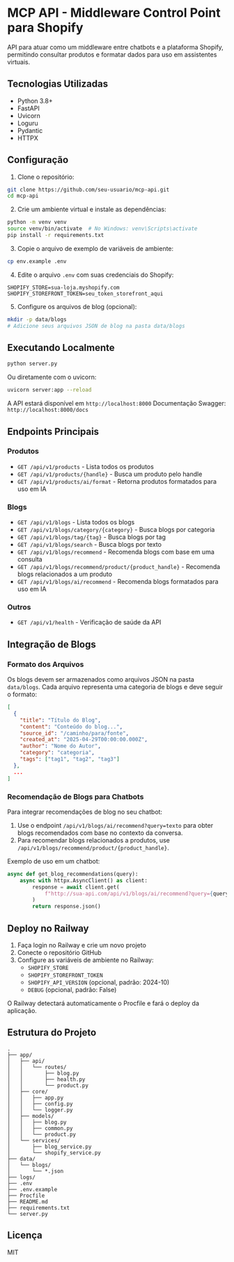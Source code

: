 # MCP API - Middleware Control Point para Shopify

API para atuar como um middleware entre chatbots e a plataforma Shopify, permitindo consultar produtos e formatar dados para uso em assistentes virtuais.

## Tecnologias Utilizadas

- Python 3.8+
- FastAPI
- Uvicorn
- Loguru
- Pydantic
- HTTPX

## Configuração

1. Clone o repositório:
```bash
git clone https://github.com/seu-usuario/mcp-api.git
cd mcp-api
```

2. Crie um ambiente virtual e instale as dependências:
```bash
python -m venv venv
source venv/bin/activate  # No Windows: venv\Scripts\activate
pip install -r requirements.txt
```

3. Copie o arquivo de exemplo de variáveis de ambiente:
```bash
cp env.example .env
```

4. Edite o arquivo `.env` com suas credenciais do Shopify:
```
SHOPIFY_STORE=sua-loja.myshopify.com
SHOPIFY_STOREFRONT_TOKEN=seu_token_storefront_aqui
```

5. Configure os arquivos de blog (opcional):
```bash
mkdir -p data/blogs
# Adicione seus arquivos JSON de blog na pasta data/blogs
```

## Executando Localmente

```bash
python server.py
```

Ou diretamente com o uvicorn:
```bash
uvicorn server:app --reload
```

A API estará disponível em `http://localhost:8000`
Documentação Swagger: `http://localhost:8000/docs`

## Endpoints Principais

### Produtos
- `GET /api/v1/products` - Lista todos os produtos
- `GET /api/v1/products/{handle}` - Busca um produto pelo handle
- `GET /api/v1/products/ai/format` - Retorna produtos formatados para uso em IA

### Blogs
- `GET /api/v1/blogs` - Lista todos os blogs
- `GET /api/v1/blogs/category/{category}` - Busca blogs por categoria
- `GET /api/v1/blogs/tag/{tag}` - Busca blogs por tag
- `GET /api/v1/blogs/search` - Busca blogs por texto
- `GET /api/v1/blogs/recommend` - Recomenda blogs com base em uma consulta
- `GET /api/v1/blogs/recommend/product/{product_handle}` - Recomenda blogs relacionados a um produto
- `GET /api/v1/blogs/ai/recommend` - Recomenda blogs formatados para uso em IA

### Outros
- `GET /api/v1/health` - Verificação de saúde da API

## Integração de Blogs

### Formato dos Arquivos

Os blogs devem ser armazenados como arquivos JSON na pasta `data/blogs`. Cada arquivo representa uma categoria de blogs e deve seguir o formato:

```json
[
  {
    "title": "Título do Blog",
    "content": "Conteúdo do blog...",
    "source_id": "/caminho/para/fonte",
    "created_at": "2025-04-29T00:00:00.000Z",
    "author": "Nome do Autor",
    "category": "categoria",
    "tags": ["tag1", "tag2", "tag3"]
  },
  ...
]
```

### Recomendação de Blogs para Chatbots

Para integrar recomendações de blog no seu chatbot:

1. Use o endpoint `/api/v1/blogs/ai/recommend?query=texto` para obter blogs recomendados com base no contexto da conversa.
2. Para recomendar blogs relacionados a produtos, use `/api/v1/blogs/recommend/product/{product_handle}`.

Exemplo de uso em um chatbot:
```python
async def get_blog_recommendations(query):
    async with httpx.AsyncClient() as client:
        response = await client.get(
            f"http://sua-api.com/api/v1/blogs/ai/recommend?query={query}"
        )
        return response.json()
```

## Deploy no Railway

1. Faça login no Railway e crie um novo projeto
2. Conecte o repositório GitHub
3. Configure as variáveis de ambiente no Railway:
   - `SHOPIFY_STORE`
   - `SHOPIFY_STOREFRONT_TOKEN`
   - `SHOPIFY_API_VERSION` (opcional, padrão: 2024-10)
   - `DEBUG` (opcional, padrão: False)

O Railway detectará automaticamente o Procfile e fará o deploy da aplicação.

## Estrutura do Projeto

```
.
├── app/
│   ├── api/
│   │   └── routes/
│   │       ├── blog.py
│   │       ├── health.py
│   │       └── product.py
│   ├── core/
│   │   ├── app.py
│   │   ├── config.py
│   │   └── logger.py
│   ├── models/
│   │   ├── blog.py
│   │   ├── common.py
│   │   └── product.py
│   └── services/
│       ├── blog_service.py
│       └── shopify_service.py
├── data/
│   └── blogs/
│       └── *.json
├── logs/
├── .env
├── .env.example
├── Procfile
├── README.md
├── requirements.txt
└── server.py
```

## Licença

MIT 